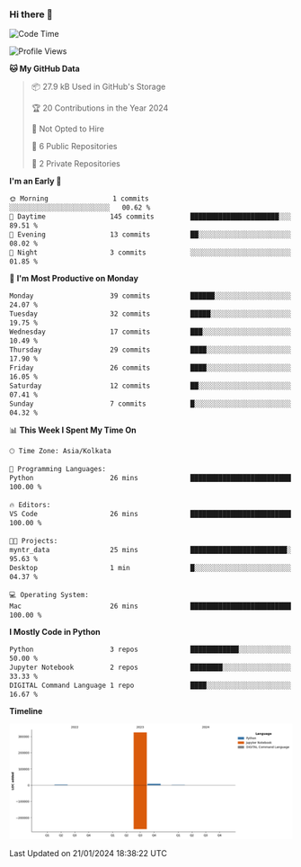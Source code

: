 ### Hi there 👋
<!--START_SECTION:waka-->
![Code Time](http://img.shields.io/badge/Code%20Time-17%20hrs%2054%20mins-blue)

![Profile Views](http://img.shields.io/badge/Profile%20Views-188-blue)

**🐱 My GitHub Data** 

> 📦 27.9 kB Used in GitHub's Storage 
 > 
> 🏆 20 Contributions in the Year 2024
 > 
> 🚫 Not Opted to Hire
 > 
> 📜 6 Public Repositories 
 > 
> 🔑 2 Private Repositories 
 > 
**I'm an Early 🐤** 

```text
🌞 Morning                1 commits           ░░░░░░░░░░░░░░░░░░░░░░░░░   00.62 % 
🌆 Daytime                145 commits         ██████████████████████░░░   89.51 % 
🌃 Evening                13 commits          ██░░░░░░░░░░░░░░░░░░░░░░░   08.02 % 
🌙 Night                  3 commits           ░░░░░░░░░░░░░░░░░░░░░░░░░   01.85 % 
```
📅 **I'm Most Productive on Monday** 

```text
Monday                   39 commits          ██████░░░░░░░░░░░░░░░░░░░   24.07 % 
Tuesday                  32 commits          █████░░░░░░░░░░░░░░░░░░░░   19.75 % 
Wednesday                17 commits          ███░░░░░░░░░░░░░░░░░░░░░░   10.49 % 
Thursday                 29 commits          ████░░░░░░░░░░░░░░░░░░░░░   17.90 % 
Friday                   26 commits          ████░░░░░░░░░░░░░░░░░░░░░   16.05 % 
Saturday                 12 commits          ██░░░░░░░░░░░░░░░░░░░░░░░   07.41 % 
Sunday                   7 commits           █░░░░░░░░░░░░░░░░░░░░░░░░   04.32 % 
```


📊 **This Week I Spent My Time On** 

```text
🕑︎ Time Zone: Asia/Kolkata

💬 Programming Languages: 
Python                   26 mins             █████████████████████████   100.00 % 

🔥 Editors: 
VS Code                  26 mins             █████████████████████████   100.00 % 

🐱‍💻 Projects: 
myntr_data               25 mins             ████████████████████████░   95.63 % 
Desktop                  1 min               █░░░░░░░░░░░░░░░░░░░░░░░░   04.37 % 

💻 Operating System: 
Mac                      26 mins             █████████████████████████   100.00 % 
```

**I Mostly Code in Python** 

```text
Python                   3 repos             ████████████░░░░░░░░░░░░░   50.00 % 
Jupyter Notebook         2 repos             ████████░░░░░░░░░░░░░░░░░   33.33 % 
DIGITAL Command Language 1 repo              ████░░░░░░░░░░░░░░░░░░░░░   16.67 % 
```



**Timeline**

![Lines of Code chart](https://raw.githubusercontent.com/Karishma1510/Karishma1510/main/assets/bar_graph.png)


 Last Updated on 21/01/2024 18:38:22 UTC
<!--END_SECTION:waka-->
